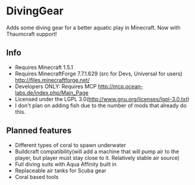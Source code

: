 DivingGear
==========

Adds some diving gear for a better aquatic play in Minecraft. Now with Thaumcraft support!

## Info

- Requires Minecraft 1.5.1
- Requires MinecraftForge 7.7.1.629 (src for Devs, Universal for users) http://files.minecraftforge.net/
- Developers ONLY: Requires MCP http://mcp.ocean-labs.de/index.php/Main_Page
- Licensed under the LGPL 3.0(http://www.gnu.org/licenses/lgpl-3.0.txt)
- I don't plan on adding fish due to the number of mods that already do this.

## Planned features

- Different types of coral to spawn underwater
- Buildcraft compatibility(will add a machine that will pump air to the player, but player must stay close to it. Relatively stable air source)
- Full diving suits with Aqua Affinity built in
- Replaceable air tanks for Scuba gear
- Coral based tools